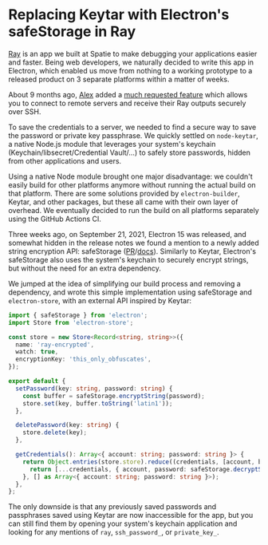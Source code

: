 # Replacing Keytar with Electron's safeStorage in Ray

[Ray](https://freek.dev/1868-introducing-ray-a-debugging-tool-for-pragmatic-developers) is an app we built at Spatie to make debugging your applications easier and faster. Being web developers, we naturally decided to write this app in Electron, which enabled us move from nothing to a working prototype to a released product on 3 separate platforms within a matter of weeks.

About 9 months ago, [Alex](https://alexvanderbist.com/) added a [much requested feature](https://freek.dev/1921-debug-apps-running-on-remote-servers-using-ray) which allows you to connect to remote servers and receive their Ray outputs securely over SSH.

To save the credentials to a server, we needed to find a secure way to save the password or private key passphrase. We quickly settled on `node-keytar`, a native Node.js module that leverages your system's keychain (Keychain/libsecret/Credential Vault/…) to safely store passwords, hidden from other applications and users.

Using a native Node module brought one major disadvantage: we couldn't easily build for other platforms anymore without running the actual build on that platform. There are some solutions provided by `electron-builder`, Keytar, and other packages, but these all came with their own layer of overhead. We eventually decided to run the build on all platforms separately using the GitHub Actions CI.

Three weeks ago, on September 21, 2021, Electron 15 was released, and somewhat hidden in the release notes we found a mention to a newly added string encryption API: safeStorage ([PR](https://github.com/electron/electron/pull/30430)/[docs](https://www.electronjs.org/docs/latest/api/safe-storage)). Similarly to Keytar, Electron's safeStorage also uses the system's keychain to securely encrypt strings, but without the need for an extra dependency.

We jumped at the idea of simplifying our build process and removing a dependency, and wrote this simple implementation using safeStorage and `electron-store`, with an external API inspired by Keytar:

```typescript
import { safeStorage } from 'electron';
import Store from 'electron-store';

const store = new Store<Record<string, string>>({
  name: 'ray-encrypted',
  watch: true,
  encryptionKey: 'this_only_obfuscates',
});

export default {
  setPassword(key: string, password: string) {
    const buffer = safeStorage.encryptString(password);
    store.set(key, buffer.toString('latin1'));
  },

  deletePassword(key: string) {
    store.delete(key);
  },

  getCredentials(): Array<{ account: string; password: string }> {
    return Object.entries(store.store).reduce((credentials, [account, buffer]) => {
      return [...credentials, { account, password: safeStorage.decryptString(Buffer.from(buffer, 'latin1')) }];
    }, [] as Array<{ account: string; password: string }>);
  },
};

```

The only downside is that any previously saved passwords and passphrases saved using Keytar are now inaccessible for the app, but you can still find them by opening your system's keychain application and looking for any mentions of `ray`, `ssh_password_`, or `private_key_`.
